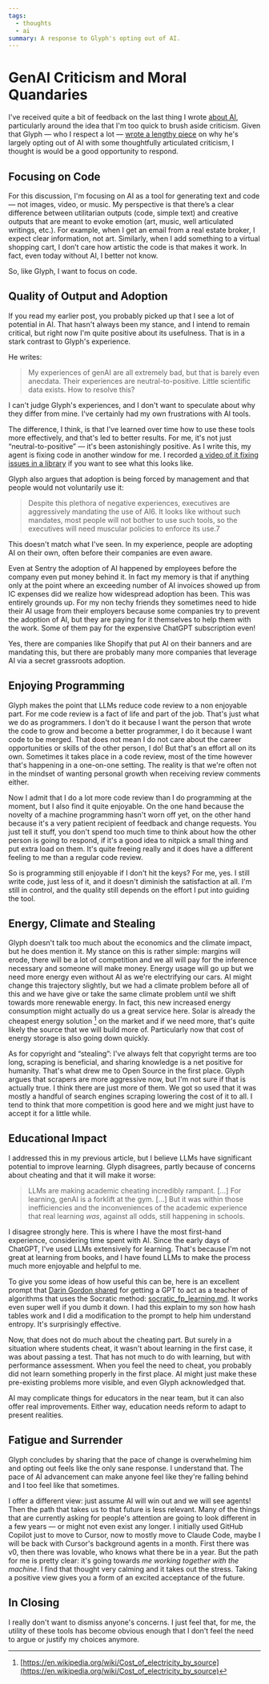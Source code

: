 ```yaml
---
tags:
  - thoughts
  - ai
summary: A response to Glyph's opting out of AI.
---
```


# GenAI Criticism and Moral Quandaries

I've received quite a bit of feedback on the last thing I wrote [about AI](/2025/6/4/changes/), particularly around the idea that I'm too quick to
brush aside criticism.  Given that Glyph — who I respect a lot — [wrote a
lengthy piece](https://blog.glyph.im/2025/06/i-think-im-done-thinking-about-genai-for-now.html)
on why he's largely opting out of AI with some thoughtfully articulated
criticism, I thought is would be a good opportunity to respond.

## Focusing on Code

For this discussion, I'm focusing on AI as a tool for generating text and
code — not images, video, or music.  My perspective is that there’s a clear
difference between utilitarian outputs (code, simple text) and creative
outputs that are meant to evoke emotion (art, music, well articulated
writings, etc.).  For example, when I get an email from a real estate
broker, I expect clear information, not art.  Similarly, when I add
something to a virtual shopping cart, I don’t care how artistic the code
is that makes it work.  In fact, even today without AI, I better not know.

So, like Glyph, I want to focus on code.

## Quality of Output and Adoption

If you read my earlier post, you probably picked up that I see a lot of
potential in AI.  That hasn't always been my stance, and I intend to
remain critical, but right now I'm quite positive about its
usefulness.  That is in a stark contrast to Glyph's experience.

He writes:

> My experiences of genAI are all extremely bad, but that is barely even
anecdata. Their experiences are neutral-to-positive. Little scientific
data exists. How to resolve this?
>

I can't judge Glyph's experiences, and I don't want to speculate about why
they differ from mine.  I've certainly had my own frustrations with AI tools.

The difference, I think, is that I've learned over time how to use these
tools more effectively, and that's led to better results.  For me, it's not
just “neutral-to-positive” — it's been astonishingly positive.  As I write
this, my agent is fixing code in another window for me.  I recorded [a
video of it fixing issues in a library](https://www.youtube.com/watch?v=sQYXZCUvpIc) if you want to see what
this looks like.

Glyph also argues that adoption is being forced by management and that
people would not voluntarily use it:

> Despite this plethora of negative experiences, executives are
aggressively mandating the use of AI6. It looks like without such
mandates, most people will not bother to use such tools, so the executives
will need muscular policies to enforce its use.7
>

This doesn't match what I've seen. In my experience, people are adopting
AI on their own, often before their companies are even aware.

Even at Sentry the adoption of AI happened by employees before the company
even put money behind it.  In fact my memory is that if anything only at
the point where an exceeding number of AI invoices showed up from IC
expenses did we realize how widespread adoption has been.  This was
entirely grounds up.  For my non techy friends they sometimes need to hide
their AI usage from their employers because some companies try to prevent
the adoption of AI, but they are paying for it themselves to help them
with the work.  Some of them pay for the expensive ChatGPT subscription
even!

Yes, there are companies like Shopify that put AI on their banners and are
mandating this, but there are probably many more companies that leverage
AI via a secret grassroots adoption.

## Enjoying Programming

Glyph makes the point that LLMs reduce code review to a non enjoyable
part.  For me code review is a fact of life and part of the job.  That's
just what we do as programmers.  I don't do it because I want the person
that wrote the code to grow and become a better programmer, I do it
because I want code to be merged.  That does not mean I do not care about
the career opportunities or skills of the other person, I do!  But that's
an effort all on its own.  Sometimes it takes place in a code review, most
of the time however that's happening in a one-on-one setting.  The reality
is that we're often not in the mindset of wanting personal growth when
receiving review comments either.

Now I admit that I do a lot more code review than I do programming at the
moment, but I also find it quite enjoyable.  On the one hand because the
novelty of a machine programming hasn't worn off yet, on the other hand
because it's a very patient recipient of feedback and change requests.
You just tell it stuff, you don't spend too much time to think about how
the other person is going to respond, if it's a good idea to nitpick a
small thing and put extra load on them.  It's quite freeing really and it
does have a different feeling to me than a regular code review.

So is programming still enjoyable if I don't hit the keys?  For me, yes. I
still write code, just less of it, and it doesn't diminish the
satisfaction at all.  I'm still in control, and the quality still depends
on the effort I put into guiding the tool.

## Energy, Climate and Stealing

Glyph doesn't talk too much about the economics and the climate impact,
but he does mention it.  My stance on this is rather simple: margins will
erode, there will be a lot of competition and we all will pay for the
inference necessary and someone will make money.  Energy usage will go up
but we need more energy even without AI as we're electrifying our cars.
AI might change this trajectory slightly, but we had a climate problem
before all of this and we have give or take the same climate problem until
we shift towards more renewable energy.  In fact, this new increased
energy consumption might actually do us a great service here.  Solar is
already the cheapest energy solution [^1] on the market and if we need
more, that's quite likely the source that we will build more of.
Particularly now that cost of energy storage is also going down quickly.

As for copyright and “stealing”: I've always felt that copyright terms are
too long, scraping is beneficial, and sharing knowledge is a net positive
for humanity.  That's what drew me to Open Source in the first place.  Glyph
argues that scrapers are more aggressive now, but I'm not sure if that is
actually true.  I think there are just more of them.  We got so used that
it was mostly a handful of search engines scraping lowering the cost of it
to all.  I tend to think that more competition is good here and we might
just have to accept it for a little while.

## Educational Impact

I addressed this in my previous article, but I believe LLMs have
significant potential to improve learning.  Glyph disagrees, partly because
of concerns about cheating and that it will make it worse:

> LLMs are making academic cheating incredibly rampant. […] For learning,
genAI is a forklift at the gym. […] But it was within those
inefficiencies and the inconveniences of the academic experience that real
learning *was*, against all odds, still happening in schools.
>

I disagree strongly here.  This is where I have the most first-hand
experience, considering time spent with AI.  Since the early days of
ChatGPT, I've used LLMs extensively for learning.  That's because I'm not
great at learning from books, and I have found LLMs to make the process
much more enjoyable and helpful to me.

To give you some ideas of how useful this can be, here is an excellent
prompt that [Darin Gordon shared](https://x.com/darin_gordon/status/1931281773490557021) for getting a
GPT to act as a teacher of algorithms that uses the Socratic method:
[socratic_fp_learning.md](https://gist.github.com/Dowwie/5a66cd8df639e4c98043fc7f507dab9e).  It
works even super well if you dumb it down.  I had this explain to my son
how hash tables work and I did a modification to the prompt to help him
understand entropy.  It's surprisingly effective.

Now, that does not do much about the cheating part.  But surely in a
situation where students cheat, it wasn't about learning in the first
case, it was about passing a test.  That has not much to do with learning,
but with performance assessment.  When you feel the need to cheat, you
probably did not learn something properly in the first place.  AI might
just make these pre-existing problems more visible, and even Glyph
acknowledged that.

AI may complicate things for educators in the near team, but it can also
offer real improvements.  Either way, education needs reform to adapt to
present realities.

## Fatigue and Surrender

Glyph concludes by sharing that the pace of change is overwhelming him and
opting out feels like the only sane response.   I understand that.  The
pace of AI advancement can make anyone feel like they're falling behind
and I too feel like that sometimes.

I offer a different view: just assume AI will win out and we will see
agents!  Then the path that takes us to that future is less relevant.
Many of the things that are currently asking for people's attention are
going to look different in a few years — or might not even exist any
longer.  I initially used GitHub Copilot just to move to Cursor, now to
mostly move to Claude Code, maybe I will be back with Cursor's background
agents in a month.  First there was v0, then there was lovable, who knows
what there be in a year.  But the path for me is pretty clear: it's going
towards *me working together with the machine*.  I find that thought very
calming and it takes out the stress.  Taking a positive view gives you a
form of an excited acceptance of the future.

## In Closing

I really don't want to dismiss anyone's concerns.  I just feel that, for
me, the utility of these tools has become obvious enough that I don't feel
the need to argue or justify my choices anymore.

[^1]: [https://en.wikipedia.org/wiki/Cost_of_electricity_by_source](https://en.wikipedia.org/wiki/Cost_of_electricity_by_source)
